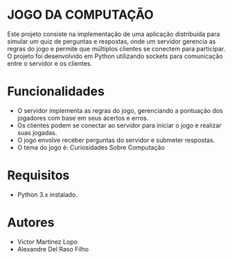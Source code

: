 # JOGO DA COMPUTAÇÃO
Este projeto consiste na implementação de uma aplicação distribuída para simular um quiz de perguntas e respostas,
onde um servidor gerencia as regras do jogo e permite que múltiplos clientes se conectem para participar. 
O projeto foi desenvolvido em Python utilizando sockets para comunicação entre o servidor e os clientes.


# Funcionalidades
- O servidor implementa as regras do jogo, gerenciando a pontuação dos jogadores com base em seus acertos e erros.
- Os clientes podem se conectar ao servidor para iniciar o jogo e realizar suas jogadas.
- O jogo envolve receber perguntas do servidor e submeter respostas.
- O tema do jogo é: Curiosidades Sobre Computação

# Requisitos
- Python 3.x instalado.

# Autores
- Victor Martinez Lopo
- Alexandre Del Raso Filho

